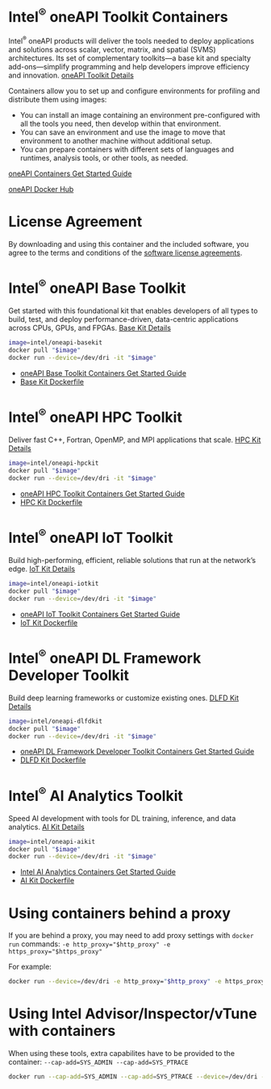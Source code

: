 # Intel<sup>®</sup> oneAPI Toolkit Containers

Intel<sup>®</sup> oneAPI products will deliver the tools needed to deploy applications and solutions across scalar, vector, matrix, and spatial (SVMS) architectures. Its set of complementary toolkits—a base kit and specialty add-ons—simplify programming and help developers improve efficiency and innovation. [oneAPI Toolkit Details](https://software.intel.com/oneapi)

Containers allow you to set up and configure environments for profiling and distribute them using images:

* You can install an image containing an environment pre-configured with all the tools you need, then develop within that environment.
* You can save an environment and use the image to move that environment to another machine without additional setup.
* You can prepare containers with different sets of languages and runtimes, analysis tools, or other tools, as needed.

[oneAPI Containers Get Started Guide](https://software.intel.com/get-started-with-intel-oneapi-base-linux-using-containers)

[oneAPI Docker Hub](https://hub.docker.com/r/intel/oneapi)

# License Agreement

By downloading and using this container and the included software, you agree to the terms and conditions of the [software license agreements](https://github.com/intel/oneapi-containers/tree/master/licensing).

# Intel<sup>®</sup> oneAPI Base Toolkit

Get started with this foundational kit that enables developers of all types to build, test, and deploy performance-driven, data-centric applications across CPUs, GPUs, and FPGAs. [Base Kit Details](https://software.intel.com/oneapi/base-kit)

```sh
image=intel/oneapi-basekit
docker pull "$image"
docker run --device=/dev/dri -it "$image"
```

* [oneAPI Base Toolkit Containers Get Started Guide](https://software.intel.com/get-started-with-intel-oneapi-base-linux-using-containers)
* [Base Kit Dockerfile](https://github.com/intel/oneapi-containers/blob/master/images/basekit-devel-ubuntu18.04/Dockerfile)

# Intel<sup>®</sup> oneAPI HPC Toolkit

Deliver fast C++, Fortran, OpenMP, and MPI applications that scale. [HPC Kit Details](https://software.intel.com/oneapi/hpc-kit)

```sh
image=intel/oneapi-hpckit
docker pull "$image"
docker run --device=/dev/dri -it "$image"
```

* [oneAPI HPC Toolkit Containers Get Started Guide](https://software.intel.com/get-started-with-intel-oneapi-hpc-linux-using-containers)
* [HPC Kit Dockerfile](https://github.com/intel/oneapi-containers/blob/master/images/hpckit-devel-ubuntu18.04/Dockerfile)

# Intel<sup>®</sup> oneAPI IoT Toolkit

Build high-performing, efficient, reliable solutions that run at the network’s edge. [IoT Kit Details](https://software.intel.com/oneapi/iot-kit)

```sh
image=intel/oneapi-iotkit
docker pull "$image"
docker run --device=/dev/dri -it "$image"
```

* [oneAPI IoT Toolkit Containers Get Started Guide](https://software.intel.com/get-started-with-intel-oneapi-iot-linux-using-containers)
* [IoT Kit Dockerfile](https://github.com/intel/oneapi-containers/blob/master/images/iotkit-devel-ubuntu18.04/Dockerfile)

# Intel<sup>®</sup> oneAPI DL Framework Developer Toolkit

Build deep learning frameworks or customize existing ones. [DLFD Kit Details](https://software.intel.com/oneapi/dlfd-kit)

```sh
image=intel/oneapi-dlfdkit
docker pull "$image"
docker run --device=/dev/dri -it "$image"
```

* [oneAPI DL Framework Developer Toolkit Containers Get Started Guide](https://software.intel.com/get-started-with-intel-oneapi-dlfd-linux-using-containers)
* [DLFD Kit Dockerfile](https://github.com/intel/oneapi-containers/blob/master/images/dlfdkit-devel-ubuntu18.04/Dockerfile)

# Intel<sup>®</sup> AI Analytics Toolkit

Speed AI development with tools for DL training, inference, and data analytics. [AI Kit Details](https://software.intel.com/oneapi/ai-kit)

```sh
image=intel/oneapi-aikit
docker pull "$image"
docker run --device=/dev/dri -it "$image"
```

* [Intel AI Analytics Containers Get Started Guide](https://software.intel.com/get-started-with-ai-linux-using-containers)
* [AI Kit Dockerfile](https://github.com/intel/oneapi-containers/blob/master/images/aikit-devel-ubuntu18.04/Dockerfile)

# Using containers behind a proxy

If you are behind a proxy, you may need to add proxy settings with `docker run` commands: `-e http_proxy="$http_proxy" -e https_proxy="$https_proxy"`

For example:

```sh
docker run --device=/dev/dri -e http_proxy="$http_proxy" -e https_proxy="$https_proxy" -it "$image"
```

# Using Intel Advisor/Inspector/vTune with containers

When using these tools, extra capabilites have to be provided to the container: `--cap-add=SYS_ADMIN --cap-add=SYS_PTRACE`

```sh
docker run --cap-add=SYS_ADMIN --cap-add=SYS_PTRACE --device=/dev/dri -it "$image"
```
